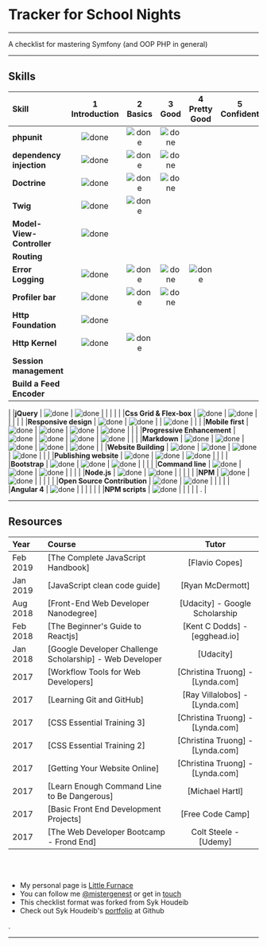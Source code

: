 # Tracker for School Nights
----
A checklist for mastering Symfony (and OOP PHP in general)
<br>

----

## Skills

[done]: https://user-images.githubusercontent.com/29199184/32275438-8385f5c0-bf0b-11e7-9406-42265f71e2bd.png "Done"

|               Skill              | 1<br>Introduction | 2<br>Basics   | 3<br>Good     | 4<br>Pretty Good | 5<br>Confident | 6<br>Awesome    |
|:-------------------------------- |:-----------------:|:-------------:|:-------------:|:----------------:|:--------------:|:---------------:|
|**phpunit**                         | ![done][done]     | ![done][done] | ![done][done] |                  |                |
|**dependency injection**                          | ![done][done]     | ![done][done] | ![done][done] |                  |                |                 |
|**Doctrine**                    | ![done][done]     | ![done][done] | ![done][done] |                  |                |                 |
|**Twig**                           | ![done][done]     | ![done][done] |               |                  |                |                 |
|**Model-View-Controller**                         | ![done][done]     |               |               |                  |                |                 |
|**Routing**                         |                   |               |               |                  |                |                 |
|**Error Logging**                   | ![done][done]     | ![done][done] | ![done][done] | ![done][done]    |                |                 |
|**Profiler bar**                        | ![done][done]     | ![done][done] | ![done][done] |                  |                |                 |
|**Http Foundation**                  | ![done][done]     |               |               |                  |                |                 |
|**Http Kernel**                         | ![done][done]     | ![done][done] |               |                  |                |                 |
|**Session management**                        |                   |               |               |                  |                |                 |
|**Build a Feed Encoder**                        |                   |               |               |                  |                |                 |
|
|**jQuery**                        | ![done][done]     | ![done][done] |               |                  |                |                 |
|**Css Grid & Flex-box**           | ![done][done]     | ![done][done] |               |                |                |                 |
|**Responsive design**             | ![done][done]     | ![done][done] |               | ![done][done]    |                |                 |
|**Mobile first**                  | ![done][done]     | ![done][done] | ![done][done] | ![done][done]    |                |                 |
|**Progressive Enhancement**       | ![done][done]     | ![done][done] | ![done][done] | ![done][done]    |                |                 |
|**Markdown**                      | ![done][done]     | ![done][done] | ![done][done] | ![done][done]    | ![done][done]  |                 |
|**Website Building**              | ![done][done]     | ![done][done] | ![done][done] | ![done][done]    |                |                 |
|**Publishing website**            | ![done][done]     | ![done][done] | ![done][done] |                  |                |                 |
|**Bootstrap**                     | ![done][done]     | ![done][done] | ![done][done] |                  |                |                 |
|**Command line**                  | ![done][done]     | ![done][done] | ![done][done] |                  |                |                 |
|**Node.js**                       | ![done][done]     | ![done][done] |               |                  |                |                 |
|**NPM**                           | ![done][done]     | ![done][done] |               |                  |                |                 |
|**Open Source Contribution**      | ![done][done]     | ![done][done] |               |                  |                |                 |
|**Angular 4**                     | ![done][done]     |               |               |                  |                |                 |
|**NPM scripts**                   | ![done][done]     |               |               |                  |                |          .      |

----

## Resources




|   Year   | Course                                                          |                Tutor                        |
|:---------|:----------------------------------------------------------------|:-------------------------------------------:|
| Feb 2019 | [The Complete JavaScript Handbook]                              | [Flavio Copes]                              |
| Jan 2019 | [JavaScript clean code guide]                                   | [Ryan McDermott]                            |
| Aug 2018 | [Front-End Web Developer Nanodegree]                            | [Udacity] - Google Scholarship              |
| Feb 2018 | [The Beginner's Guide to Reactjs]                               | [Kent C Dodds] - [egghead.io]               |
| Jan 2018 | [Google Developer Challenge Scholarship] - Web Developer        | [Udacity]                                   |
| 2017     | [Workflow Tools for Web Developers]                             | [Christina Truong] - [Lynda.com]            |
| 2017     | [Learning Git and GitHub]                                       | [Ray Villalobos] - [Lynda.com]              |
| 2017     | [CSS Essential Training 3]                                      | [Christina Truong] - [Lynda.com]            |
| 2017     | [CSS Essential Training 2]                                      | [Christina Truong] - [Lynda.com]            |
| 2017     | [Getting Your Website Online]                                   | [Christina Truong] - [Lynda.com]            |
| 2017     | [Learn Enough Command Line to Be Dangerous]                     | [Michael Hartl]                             |
| 2017     | [Basic Front End Development Projects]                          | [Free Code Camp]                            |
| 2017     | [The Web Developer Bootcamp - Frond End]                        | Colt Steele - [Udemy]                       | |
   <br><br>




* My personal page is [Little Furnace](http://littlefurnace.com)<br>
* You can follow me [@mistergenest](https://twitter.com/mistergenest "@mistergenest") or get in [touch](http://syknapse.github.io/littlefurnace.com/#contact "My contact section | Portfolio")
* This checklist format was forked from  Syk Houdeib
* Check out Syk Houdeib's [portfolio](https://github.com/Syknapse/My-Learning-Tracker) at Github


.

----
